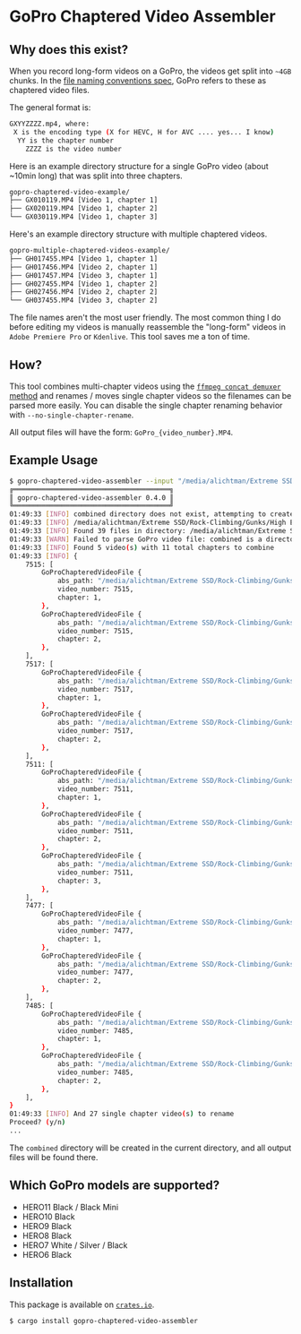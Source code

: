 # GoPro Chaptered Video Assembler

## Why does this exist?

When you record long-form videos on a GoPro, the videos get split into `~4GB` chunks. In the [file naming conventions spec](https://community.gopro.com/s/article/GoPro-Camera-File-Naming-Convention?language=en_US), GoPro refers to these as chaptered video files.

The general format is:

```bash
GXYYZZZZ.mp4, where:
 X is the encoding type (X for HEVC, H for AVC .... yes... I know)
  YY is the chapter number
    ZZZZ is the video number
```

Here is an example directory structure for a single GoPro video (about ~10min long) that was split into three chapters.

```bash
gopro-chaptered-video-example/
├── GX010119.MP4 [Video 1, chapter 1]
├── GX020119.MP4 [Video 1, chapter 2]
└── GX030119.MP4 [Video 1, chapter 3]
```

Here's an example directory structure with multiple chaptered videos.

```bash
gopro-multiple-chaptered-videos-example/
├── GH017455.MP4 [Video 1, chapter 1]
├── GH017456.MP4 [Video 2, chapter 1]
├── GH017457.MP4 [Video 3, chapter 1]
├── GH027455.MP4 [Video 1, chapter 2]
├── GH027456.MP4 [Video 2, chapter 2]
└── GH037455.MP4 [Video 3, chapter 2]
```

The file names aren't the most user friendly. The most common thing I do before editing my videos is manually reassemble the "long-form" videos in `Adobe Premiere Pro` or `Kdenlive`. This tool saves me a ton of time.

## How?

This tool combines multi-chapter videos using the [`ffmpeg concat demuxer` method](https://stackoverflow.com/a/11175851) and renames / moves single chapter videos so the filenames can be parsed more easily. You can disable the single chapter renaming behavior with `--no-single-chapter-rename`.

All output files will have the form: `GoPro_{video_number}.MP4`.

## Example Usage

```bash
$ gopro-chaptered-video-assembler --input "/media/alichtman/Extreme SSD/Rock-Climbing/Gunks/High Exposure/" --output combined
╔═══════════════════════════════════════╗
║ gopro-chaptered-video-assembler 0.4.0 ║
╚═══════════════════════════════════════╝
01:49:33 [INFO] combined directory does not exist, attempting to create it now...
01:49:33 [INFO] /media/alichtman/Extreme SSD/Rock-Climbing/Gunks/High Exposure/combined directory exists, using it...
01:49:33 [INFO] Found 39 files in directory: /media/alichtman/Extreme SSD/Rock-Climbing/Gunks/High Exposure
01:49:33 [WARN] Failed to parse GoPro video file: combined is a directory
01:49:33 [INFO] Found 5 video(s) with 11 total chapters to combine
01:49:33 [INFO] {
    7515: [
        GoProChapteredVideoFile {
            abs_path: "/media/alichtman/Extreme SSD/Rock-Climbing/Gunks/High Exposure/GH017515.MP4",
            video_number: 7515,
            chapter: 1,
        },
        GoProChapteredVideoFile {
            abs_path: "/media/alichtman/Extreme SSD/Rock-Climbing/Gunks/High Exposure/GH027515.MP4",
            video_number: 7515,
            chapter: 2,
        },
    ],
    7517: [
        GoProChapteredVideoFile {
            abs_path: "/media/alichtman/Extreme SSD/Rock-Climbing/Gunks/High Exposure/GH017517.MP4",
            video_number: 7517,
            chapter: 1,
        },
        GoProChapteredVideoFile {
            abs_path: "/media/alichtman/Extreme SSD/Rock-Climbing/Gunks/High Exposure/GH027517.MP4",
            video_number: 7517,
            chapter: 2,
        },
    ],
    7511: [
        GoProChapteredVideoFile {
            abs_path: "/media/alichtman/Extreme SSD/Rock-Climbing/Gunks/High Exposure/GH017511.MP4",
            video_number: 7511,
            chapter: 1,
        },
        GoProChapteredVideoFile {
            abs_path: "/media/alichtman/Extreme SSD/Rock-Climbing/Gunks/High Exposure/GH027511.MP4",
            video_number: 7511,
            chapter: 2,
        },
        GoProChapteredVideoFile {
            abs_path: "/media/alichtman/Extreme SSD/Rock-Climbing/Gunks/High Exposure/GH037511.MP4",
            video_number: 7511,
            chapter: 3,
        },
    ],
    7477: [
        GoProChapteredVideoFile {
            abs_path: "/media/alichtman/Extreme SSD/Rock-Climbing/Gunks/High Exposure/GH017477.MP4",
            video_number: 7477,
            chapter: 1,
        },
        GoProChapteredVideoFile {
            abs_path: "/media/alichtman/Extreme SSD/Rock-Climbing/Gunks/High Exposure/GH027477.MP4",
            video_number: 7477,
            chapter: 2,
        },
    ],
    7485: [
        GoProChapteredVideoFile {
            abs_path: "/media/alichtman/Extreme SSD/Rock-Climbing/Gunks/High Exposure/GH017485.MP4",
            video_number: 7485,
            chapter: 1,
        },
        GoProChapteredVideoFile {
            abs_path: "/media/alichtman/Extreme SSD/Rock-Climbing/Gunks/High Exposure/GH027485.MP4",
            video_number: 7485,
            chapter: 2,
        },
    ],
}
01:49:33 [INFO] And 27 single chapter video(s) to rename
Proceed? (y/n)
...
```

The `combined` directory will be created in the current directory, and all output files will be found there.

## Which GoPro models are supported?

- HERO11 Black / Black Mini
- HERO10 Black
- HERO9 Black
- HERO8 Black
- HERO7 White / Silver / Black
- HERO6 Black

## Installation

This package is available on [`crates.io`](https://crates.io/crates/gopro-chaptered-video-assembler). 

```bash
$ cargo install gopro-chaptered-video-assembler
```
